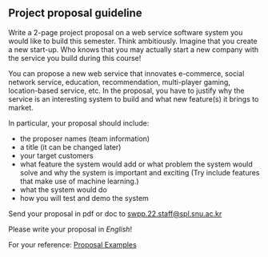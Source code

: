 ## Project proposal guideline

Write a 2-page project proposal on a web service software system you would like to build this semester. Think ambitiously. Imagine that you create a new start-up. Who knows that you may actually start a new company with the service you build during this course! 

You can propose a new web service that innovates e-commerce, social network service, education, recommendation, multi-player gaming, location-based service, etc. In the proposal, you have to justify why the service is an interesting system to build and what new feature(s) it brings to market. 

In particular, your proposal should include:
- the proposer names (team information)
- a title (it can be changed later)
- your target customers
- what feature the system would add or what problem the system would solve and why the system is important and exciting (Try include features that make use of machine learning.)
- what the system would do
- how you will test and demo the system

Send your proposal in pdf or doc to swpp.22.staff@spl.snu.ac.kr 

Please write your proposal in *English*!

For your reference: [Proposal Examples](proposal-examples)
